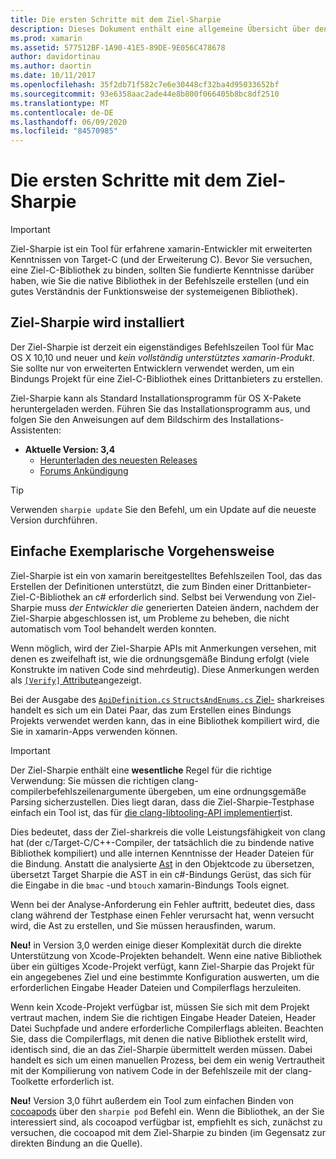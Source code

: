 ```yaml
---
title: Die ersten Schritte mit dem Ziel-Sharpie
description: Dieses Dokument enthält eine allgemeine Übersicht über den Ziel-Sharpie, das Tool, das zum Automatisieren der Erstellung von c#-Bindungen für den Ziel-C-Code verwendet wird.
ms.prod: xamarin
ms.assetid: 577512BF-1A90-41E5-89DE-9E056C478678
author: davidortinau
ms.author: daortin
ms.date: 10/11/2017
ms.openlocfilehash: 35f2db71f582c7e6e30448cf32ba4d95033652bf
ms.sourcegitcommit: 93e6358aac2ade44e8b800f066405b8bc8df2510
ms.translationtype: MT
ms.contentlocale: de-DE
ms.lasthandoff: 06/09/2020
ms.locfileid: "84570985"
---
```

# <a name="getting-started-with-objective-sharpie"></a>Die ersten Schritte mit dem Ziel-Sharpie

> [!IMPORTANT]
> Ziel-Sharpie ist ein Tool für erfahrene xamarin-Entwickler mit erweiterten Kenntnissen von Target-C (und der Erweiterung C). Bevor Sie versuchen, eine Ziel-C-Bibliothek zu binden, sollten Sie fundierte Kenntnisse darüber haben, wie Sie die native Bibliothek in der Befehlszeile erstellen (und ein gutes Verständnis der Funktionsweise der systemeigenen Bibliothek).

<a name="installing"></a>

## <a name="installing-objective-sharpie"></a>Ziel-Sharpie wird installiert

Der Ziel-Sharpie ist derzeit ein eigenständiges Befehlszeilen Tool für Mac OS X 10,10 und neuer und _kein vollständig unterstütztes xamarin-Produkt_. Sie sollte nur von erweiterten Entwicklern verwendet werden, um ein Bindungs Projekt für eine Ziel-C-Bibliothek eines Drittanbieters zu erstellen.

Ziel-Sharpie kann als Standard Installationsprogramm für OS X-Pakete heruntergeladen werden.
Führen Sie das Installationsprogramm aus, und folgen Sie den Anweisungen auf dem Bildschirm des Installations-Assistenten:

- **Aktuelle Version: 3,4**
  - [Herunterladen des neuesten Releases](https://dl.xamarin.com/objective-sharpie/ObjectiveSharpie.pkg)
  - [Forums Ankündigung](https://forums.xamarin.com/discussion/104800/objective-sharpie-3-4)

> [!TIP]
> Verwenden `sharpie update` Sie den Befehl, um ein Update auf die neueste Version durchführen.

## <a name="basic-walkthrough"></a>Einfache Exemplarische Vorgehensweise

Ziel-Sharpie ist ein von xamarin bereitgestelltes Befehlszeilen Tool, das das Erstellen der Definitionen unterstützt, die zum Binden einer Drittanbieter-Ziel-C-Bibliothek an c# erforderlich sind.
Selbst bei Verwendung von Ziel-Sharpie muss *der Entwickler die* generierten Dateien ändern, nachdem der Ziel-Sharpie abgeschlossen ist, um Probleme zu beheben, die nicht automatisch vom Tool behandelt werden konnten.

Wenn möglich, wird der Ziel-Sharpie APIs mit Anmerkungen versehen, mit denen es zweifelhaft ist, wie die ordnungsgemäße Bindung erfolgt (viele Konstrukte im nativen Code sind mehrdeutig).
Diese Anmerkungen werden als [ `[Verify]` Attribute](~/cross-platform/macios/binding/objective-sharpie/platform/verify.md)angezeigt.

Bei der Ausgabe des [ `ApiDefinition.cs` `StructsAndEnums.cs` Ziel-](~/cross-platform/macios/binding/objective-sharpie/platform/apidefinitions-structsandenums.md) sharkreises handelt es sich um ein Datei Paar, das zum Erstellen eines Bindungs Projekts verwendet werden kann, das in eine Bibliothek kompiliert wird, die Sie in xamarin-Apps verwenden können.

> [!IMPORTANT]
> Der Ziel-Sharpie enthält eine **wesentliche** Regel für die richtige Verwendung: Sie müssen die richtigen clang-compilerbefehlszeilenargumente übergeben, um eine ordnungsgemäße Parsing sicherzustellen. Dies liegt daran, dass die Ziel-Sharpie-Testphase einfach ein Tool ist, das für [die clang-libtooling-API implementiert](https://clang.llvm.org/docs/LibTooling.html)ist.

Dies bedeutet, dass der Ziel-sharkreis die volle Leistungsfähigkeit von clang hat (der c/Target-C/C++-Compiler, der tatsächlich die zu bindende native Bibliothek kompiliert) und alle internen Kenntnisse der Header Dateien für die Bindung.
Anstatt die analysierte [Ast](https://en.wikipedia.org/wiki/Abstract_syntax_tree) in den Objektcode zu übersetzen, übersetzt Target Sharpie die AST in ein c#-Bindungs Gerüst, das sich für die Eingabe in die `bmac` -und `btouch` xamarin-Bindungs Tools eignet.

Wenn bei der Analyse-Anforderung ein Fehler auftritt, bedeutet dies, dass clang während der Testphase einen Fehler verursacht hat, wenn versucht wird, die Ast zu erstellen, und Sie müssen herausfinden, warum.

**Neu!** in Version 3,0 werden einige dieser Komplexität durch die direkte Unterstützung von Xcode-Projekten behandelt. Wenn eine native Bibliothek über ein gültiges Xcode-Projekt verfügt, kann Ziel-Sharpie das Projekt für ein angegebenes Ziel und eine bestimmte Konfiguration auswerten, um die erforderlichen Eingabe Header Dateien und Compilerflags herzuleiten.

Wenn kein Xcode-Projekt verfügbar ist, müssen Sie sich mit dem Projekt vertraut machen, indem Sie die richtigen Eingabe Header Dateien, Header Datei Suchpfade und andere erforderliche Compilerflags ableiten. Beachten Sie, dass die Compilerflags, mit denen die native Bibliothek erstellt wird, identisch sind, die an das Ziel-Sharpie übermittelt werden müssen. Dabei handelt es sich um einen manuellen Prozess, bei dem ein wenig Vertrautheit mit der Kompilierung von nativem Code in der Befehlszeile mit der clang-Toolkette erforderlich ist.

**Neu!** Version 3,0 führt außerdem ein Tool zum einfachen Binden von [cocoapods](https://cocoapods.org) über den `sharpie pod` Befehl ein.
Wenn die Bibliothek, an der Sie interessiert sind, als cocoapod verfügbar ist, empfiehlt es sich, zunächst zu versuchen, die cocoapod mit dem Ziel-Sharpie zu binden (im Gegensatz zur direkten Bindung an die Quelle).
